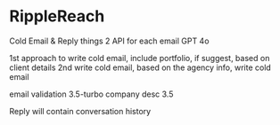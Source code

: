 # RippleReach




Cold Email & Reply things
2 API for each email GPT 4o

1st approach to write cold email, include portfolio, if suggest, based on client details
2nd write cold email, based on the agency info, write cold email

email validation 3.5-turbo
company desc 3.5

Reply will contain conversation history